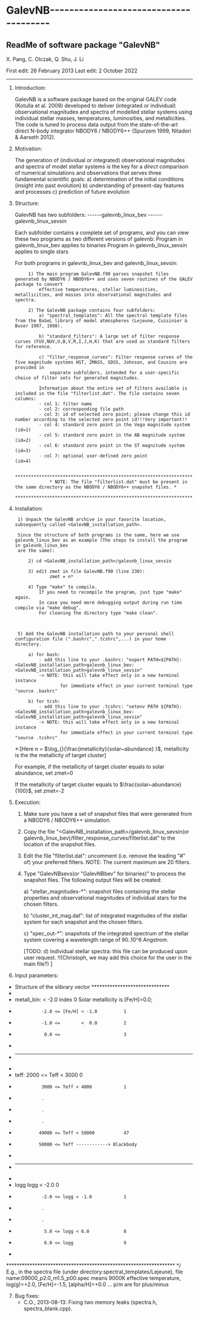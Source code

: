 # GalevNB--------------------------------------
 ReadMe of software package "GalevNB"
--------------------------------------

 X. Pang, C. Olczak, Q. Shu, J. Li

 First edit: 26 February 2013
 Last  edit: 2 October   2022

--------------------------------------


1. Introduction:

   GalevNB is a software package based on the original GALEV code (Kotulla et al. 2009) developed to deliver (integrated or individual) observational
   magnitudes and spectra of modelled stellar systems using individual stellar masses, temperatures, luminosities, and metallicities.  The code is
   tuned to process data output from the state-of-the-art direct N-body integrator NBODY6 / NBODY6++ (Spurzem 1999, Nitadori & Aarseth 2012).



2. Motivation:

   The generation of (individual or integrated) observational magnitudes and spectra of model stellar systems is the key for a *direct* comparison of
   numerical simulations and observations that serves three fundamental scientific goals:
   a) determination of the initial conditions (insight into past evolution)
   b) understanding of present-day features and processes
   c) prediction of future evolution



3. Structure:

   GalevNB has two subfolders:
    ------galevnb_linux_bev
    ------galevnb_linux_sevsin

      Each subfolder contains a complete set of programs, and you can view these two programs as two different versions of galevnb:
      Program in galevnb_linux_bev applies to binaries
      Program in galevnb_linux_sevsin applies to single stars

      For both programs in galevnb_linux_bev and galevnb_linux_sevsin:
        
            1) The main program GalevNB.f90 parses snapshot files generated by NBODY6 / NBODY6++ and uses seven routines of the GALEV package to convert
                effective temperatures, stellar luminosities, metallicities, and masses into observational magnitudes and spectra.

            2) The GalevNB package contains four subfolders:
                a) "spectral_templates": All the spectral template files from the BaSeL library of model atmospheres (Lejeune, Cuisinier & Buser 1997, 1998).

                b) "standard_filters": A large set of filter response curves (FUV,NUV,U,B,V,R,I,J,H,K) that are used as standard filters for reference.

                c) "filter_response_curves": Filter response curves of the five magnitude systems HST, 2MASS, SDSS, Johnson, and Cousins are provided in
                    separate subfolders, intended for a user-specific choice of filter sets for generated magnitudes.

                Information about the entire set of filters available is included in the file "filterlist.dat". The file contains seven columns:
                - col 1: filter name
                - col 2: corresponding file path
                - col 3: id of selected zero point; please change this id number according to the selected zero point id!!!Very important!!
                - col 4: standard zero point in the Vega magnitude system (id=1)
                - col 5: standard zero point in the AB magnitude system   (id=2)
                - col 6: standard zero point in the ST magnitude system   (id=3)
                - col 7: optional user-defined zero point                 (id=4)

                    ******************************************************************************************************************
                    * NOTE: The file "filterlist.dat" must be present in the same directory as the NBODY6 / NBODY6++ snapshot files. *
                    ******************************************************************************************************************
            


4. Installation:  

        1) Unpack the GalevNB archive in your favorite location, subsequently called <GalevNB_installation_path>.

        Since the structure of both programs is the same, here we use galevnb_linux_bev as an example (The steps to install the program in galevnb_linux_bev
        are the same):

            2) cd <GalevNB_installation_path>/galevnb_linux_sevsin

            3) edit zmet in file GalevNB.f90 (line 230):
                    zmet = n*
                    
            4) Type "make" to compile.
                If you need to recompile the program, just type "make" again.
                In case you need more debugging output during run time compile via "make debug".
                For cleaning the directory type "make clean".



        5) Add the GalevNB installation path to your personal shell configuration file (".bashrc",".tcshrc",...) in your home directory.
            
            a) for bash:
                - add this line to your .bashrc: "export PATH=${PATH}:<GalevNB_installation_path>galevnb_linux_bev:<GalevNB_installation_path>galevnb_linux_sevsin"
                -> NOTE: this will take effect only in a new terminal instance
                        for immediate effect in your current terminal type "source .bashrc"

            b) for tcsh:
                - add this line to your .tcshrc: "setenv PATH ${PATH}:<GalevNB_installation_path>galevnb_linux_bev:<GalevNB_installation_path>galevnb_linux_sevsin"
                -> NOTE: this will take effect only in a new terminal instance
                        for immediate effect in your current terminal type "source .tcshrc"
    *:[Here n = $\log_{}{\frac{metallicity}{solar~abundance} }$, metallicity is the the metallicity of target cluster]

    For example, if the metallicity of target cluster equals to solar abundance, set zmet=0

    If the metallicity of target cluster equals to 
    $\frac{solar~abundance}{100}$, set zmet=-2


5. Execution:

   1) Make sure you have a set of snapshot files that were generated from a NBODY6 / NBODY6++ simulation.

   2) Copy the file "<GalevNB_installation_path>/galevnb_linux_sevsin(or galevnb_linux_bev)/filter_response_curves/filterlist.dat" to the location of the snapshot files.

   3) Edit the file "filterlist.dat": uncomment (i.e. remove the leading "#" of) your preferred filters.
      NOTE: The current maximum are 20 filters.

   4) Type "GalevNBsevs(or "GalevNBbev" for binaries)" to process the snapshot files.
      The following output files will be created:

      a) "stellar_magnitudes-*": snapshot files containing the stellar properties and observational magnitudes of individual stars for the chosen filters.
   
      b) "cluster_int_mag.dat": list of integrated magnitudes of the stellar system for each snapshot and the chosen filters.

      c) "spec_out-*": snapshots of the integrated spectrum of the stellar system covering a wavelength range of 90..10^6 Angstrom.

      [TODO:  d) Individual stellar spectra: this file can be produced upon user request.    !!(Christoph, we may add this choice for the user in the main file?) ]



6. Input parameters:
* Structure of the slibrary vector ******************************
 *
 * metall_bin:                  < -2.0    index 0                  Solar metallicity is [Fe/H]=0.0; 
 *               -2.0 <= [Fe/H] < -1.0          1
 *               -1.0 <=        <  0.0          2
 *                0.0 <=                        3
 *
 * ---------------------------------------------------------------
 *                
 * teff:         2000 <= Teff < 3000            0
 *               3000 <= Teff < 4000            1
 *               .
 *               .
 *               .
 *              49000 <= Teff < 50000           47
 *              50000 <= Teff ------------> Blackbody
 *
 * ----------------------------------------------------------------
 * 
 * logg                  logg < -2.0            0
 *               -2.0 <= logg < -1.0            1
 *               .
 *               .
 *                5.0 <= logg < 6.0             8
 *                6.0 <= logg                   9
 * 
 ***************************************************************** */
E.g., in the spectra file (under directory:spectral_templates/Lejeune), 
file name:09000_p2.0_m1.5_p00.spec means 9000K effective temperature, log(g)=+2.0, [Fe/H]=-1.5, [alpha/H]=+0.0 ... p/m are for plus/minus



7. Bug fixes:
   - C.O., 2013-08-13: Fixing two memory leaks (spectra.h, spectra_blank.cpp).